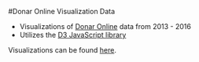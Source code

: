 #Donar Online Visualization Data

* Visualizations of [Donar Online](https://www.donaronline.org) data from 2013 - 2016
* Utilizes the [D3 JavaScript library](https://d3js.org/)

Visualizations can be found [here](http://elizabethtian.github.io/donar-online-visualizations).